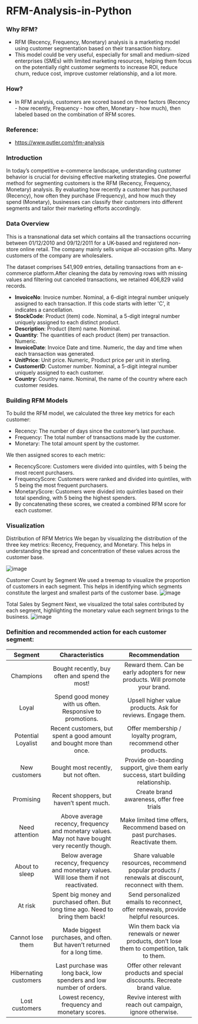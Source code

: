 # RFM-Analysis-in-Python
### Why RFM?
- RFM (Recency, Frequency, Monetary) analysis is a marketing model using customer segmentation based on their transaction history.
- This model could be very useful, especially for small and medium-sized enterprises (SMEs) with limited marketing resources, helping them focus on the potentially right customer segments to increase ROI, reduce churn, reduce cost, improve customer relationship, and a lot more.

### How?
- In RFM analysis, customers are scored based on three factors (Recency - how recently, Frequency - how often, Monetary - how much), then labeled based on the combination of RFM scores.

### Reference:
- https://www.putler.com/rfm-analysis

### Introduction
In today’s competitive e-commerce landscape, understanding customer behavior is crucial for devising effective marketing strategies. One powerful method for segmenting customers is the RFM (Recency, Frequency, Monetary) analysis. By evaluating how recently a customer has purchased (Recency), how often they purchase (Frequency), and how much they spend (Monetary), businesses can classify their customers into different segments and tailor their marketing efforts accordingly.
### Data Overview 
This is a transnational data set which contains all the transactions occurring between 01/12/2010 and 09/12/2011 for a UK-based and registered non-store online retail. The company mainly sells unique all-occasion gifts. Many customers of the company are wholesalers.

The dataset comprises 541,909 entries, detailing transactions from an e-commerce platform.After cleaning the data by removing rows with missing values and filtering out canceled transactions, we retained 406,829 valid records.
 
- **InvoiceNo**: Invoice number. Nominal, a 6-digit integral number uniquely assigned to each transaction. If this code starts with letter 'C', it indicates a cancellation.
- **StockCode**: Product (item) code. Nominal, a 5-digit integral number uniquely assigned to each distinct product.
- **Description**: Product (item) name. Nominal.
- **Quantity**: The quantities of each product (item) per transaction. Numeric.
- **InvoiceDate**: Invoice Date and time. Numeric, the day and time when each transaction was generated.
- **UnitPrice**: Unit price. Numeric, Product price per unit in sterling.
- **CustomerID**: Customer number. Nominal, a 5-digit integral number uniquely assigned to each customer.
- **Country**: Country name. Nominal, the name of the country where each customer resides.
### Building RFM Models
To build the RFM model, we calculated the three key metrics for each customer:

- Recency: The number of days since the customer’s last purchase.
- Frequency: The total number of transactions made by the customer.
- Monetary: The total amount spent by the customer.

We then assigned scores to each metric:

- RecencyScore: Customers were divided into quintiles, with 5 being the most recent purchasers.
- FrequencyScore: Customers were ranked and divided into quintiles, with 5 being the most frequent purchasers.
- MonetaryScore: Customers were divided into quintiles based on their total spending, with 5 being the highest spenders.
- By concatenating these scores, we created a combined RFM score for each customer.

### Visualization 
Distribution of RFM Metrics
We began by visualizing the distribution of the three key metrics: Recency, Frequency, and Monetary. This helps in understanding the spread and concentration of these values across the customer base.

![image](https://github.com/tcongnguyen123/RFM-Analysis-in-Python/assets/116703297/b65240a5-548e-4f7f-93f0-8068ee479822)

Customer Count by Segment
We used a treemap to visualize the proportion of customers in each segment. This helps in identifying which segments constitute the largest and smallest parts of the customer base.
![image](https://github.com/tcongnguyen123/RFM-Analysis-in-Python/assets/116703297/7535fa09-bfa3-4e05-9d21-ac643055fb52)

Total Sales by Segment
Next, we visualized the total sales contributed by each segment, highlighting the monetary value each segment brings to the business.
![image](https://github.com/tcongnguyen123/RFM-Analysis-in-Python/assets/116703297/25309e70-14c8-4d27-bf19-9f78acf75a56)

### Definition and recommended action for each customer segment:

| Segment | Characteristics | Recommendation |
| :-: | :-: | :-: |
| Champions | Bought recently, buy often and spend the most! | Reward them. Can be early adopters for new products. Will promote your brand. |
| Loyal | Spend good money with us often. Responsive to promotions. | Upsell higher value products. Ask for reviews. Engage them. |
| Potential Loyalist | Recent customers, but spent a good amount and bought more than once. | Offer membership / loyalty program, recommend other products. |
| New customers | Bought most recently, but not often. | Provide on-boarding support, give them early success, start building relationship. |
| Promising | Recent shoppers, but haven’t spent much. | Create brand awareness, offer free trials |
| Need attention | Above average recency, frequency and monetary values. May not have bought very recently though. | Make limited time offers, Recommend based on past purchases. Reactivate them. |
| About to sleep | Below average recency, frequency and monetary values. Will lose them if not reactivated. | Share valuable resources, recommend popular products / renewals at discount, reconnect with them. |
| At risk | Spent big money and purchased often. But long time ago. Need to bring them back! | Send personalized emails to reconnect, offer renewals, provide helpful resources. |
| Cannot lose them | Made biggest purchases, and often. But haven’t returned for a long time. | Win them back via renewals or newer products, don’t lose them to competition, talk to them. |
| Hibernating customers | Last purchase was long back, low spenders and low number of orders. | Offer other relevant products and special discounts. Recreate brand value. |
| Lost customers | Lowest recency, frequency and monetary scores. | Revive interest with reach out campaign, ignore otherwise. |
